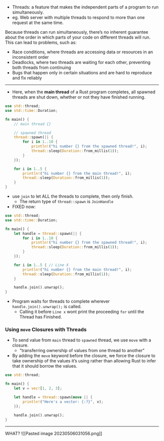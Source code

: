 - Threads: a feature that makes the independent parts of a program to run simultaneously.
- eg. Web server with multiple threads to respond to more than one request at the same time.

Because threads can run simultaneously, there’s no inherent guarantee about the order in which parts of your code on different threads will run. This can lead to problems, such as:

-   Race conditions, where threads are accessing data or resources in an inconsistent order
-   Deadlocks, where two threads are waiting for each other, preventing both threads from continuing
-   Bugs that happen only in certain situations and are hard to reproduce and fix reliably

---
- Here, when the **main thread** of a Rust program completes, all spawned threads are shut down, whether or not they have finished running.
```rust
use std::thread;
use std::time::Duration;

fn main() {
	// main thread {}

	// spawned thread
    thread::spawn(|| {
        for i in 1..10 {
            println!("hi number {} from the spawned thread!", i);
            thread::sleep(Duration::from_millis(1));
        }
    });

    for i in 1..5 {
        println!("hi number {} from the main thread!", i);
        thread::sleep(Duration::from_millis(1));
    }
}
```
- use `join` to let ALL the threads to complete, then only finish.
	- The return type of `thread::spawn` is `JoinHandle`
- FIXED now:
```rust
use std::thread;
use std::time::Duration;

fn main() {
    let handle = thread::spawn(|| {
        for i in 1..10 {
            println!("hi number {} from the spawned thread!", i);
            thread::sleep(Duration::from_millis(1));
        }
    });

    for i in 1..5 { // Line X
        println!("hi number {} from the main thread!", i);
        thread::sleep(Duration::from_millis(1));
    }

    handle.join().unwrap();
}
```
- Program waits for threads to complete wherever `handle.join().unwrap();` is called.
	- Calling it before `Line x`  wont print the proceeding `for` until the Thread has Finished.

### Using `move` Closures with Threads
- To send value from `main` thread to `spawned` thread, we use `move` with a closure.
	- "transferring ownership of values from one thread to another"
- By adding the `move` keyword before the closure, we force the closure to take ownership of the values it’s using rather than allowing Rust to infer that it should borrow the values.
```rust
use std::thread;

fn main() {
    let v = vec![1, 2, 3];

    let handle = thread::spawn(move || {
        println!("Here's a vector: {:?}", v);
    });

    handle.join().unwrap();
}
```

----

WHAT?
![[Pasted image 20230506031056.png]]